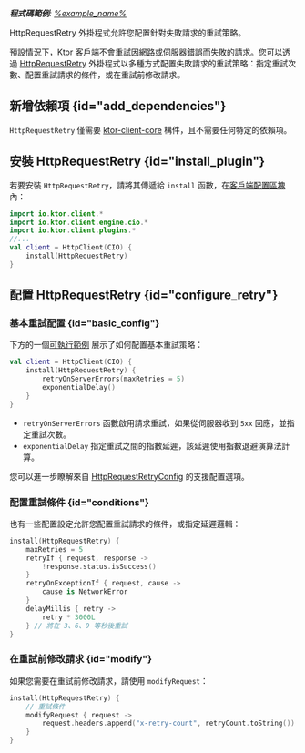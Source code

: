 [//]: # (title: 重試失敗的請求)

<show-structure for="chapter" depth="2"/>
<primary-label ref="client-plugin"/>

<tldr>
<var name="example_name" value="client-retry"/>
<p>
    <b>程式碼範例</b>:
    <a href="https://github.com/ktorio/ktor-documentation/tree/%ktor_version%/codeSnippets/snippets/%example_name%">
        %example_name%
    </a>
</p>
</tldr>

<link-summary>
HttpRequestRetry 外掛程式允許您配置針對失敗請求的重試策略。
</link-summary>

預設情況下，Ktor 客戶端不會重試因網路或伺服器錯誤而失敗的[請求](client-requests.md)。您可以透過
[HttpRequestRetry](https://api.ktor.io/ktor-client/ktor-client-core/io.ktor.client.plugins/-http-request-retry)
外掛程式以多種方式配置失敗請求的重試策略：指定重試次數、配置重試請求的條件，或在重試前修改請求。

## 新增依賴項 {id="add_dependencies"}
`HttpRequestRetry` 僅需要 [ktor-client-core](client-dependencies.md) 構件，且不需要任何特定的依賴項。

## 安裝 HttpRequestRetry {id="install_plugin"}

若要安裝 `HttpRequestRetry`，請將其傳遞給 `install` 函數，在[客戶端配置區塊](client-create-and-configure.md#configure-client)內：
```kotlin
import io.ktor.client.*
import io.ktor.client.engine.cio.*
import io.ktor.client.plugins.*
//...
val client = HttpClient(CIO) {
    install(HttpRequestRetry)
}
```

## 配置 HttpRequestRetry {id="configure_retry"}

### 基本重試配置 {id="basic_config"}

下方的一個[可執行範例](https://github.com/ktorio/ktor-documentation/tree/%ktor_version%/codeSnippets/snippets/client-retry) 展示了如何配置基本重試策略：

```kotlin
val client = HttpClient(CIO) {
    install(HttpRequestRetry) {
        retryOnServerErrors(maxRetries = 5)
        exponentialDelay()
    }
}
```

* `retryOnServerErrors` 函數啟用請求重試，如果從伺服器收到 `5xx` 回應，並指定重試次數。
* `exponentialDelay` 指定重試之間的指數延遲，該延遲使用指數退避演算法計算。

您可以進一步瞭解來自 [HttpRequestRetryConfig](https://api.ktor.io/ktor-client/ktor-client-core/io.ktor.client.plugins/-http-request-retry-config) 的支援配置選項。

### 配置重試條件 {id="conditions"}

也有一些配置設定允許您配置重試請求的條件，或指定延遲邏輯：

```kotlin
install(HttpRequestRetry) {
    maxRetries = 5
    retryIf { request, response ->
        !response.status.isSuccess()
    }
    retryOnExceptionIf { request, cause -> 
        cause is NetworkError 
    }
    delayMillis { retry -> 
        retry * 3000L 
    } // 將在 3、6、9 等秒後重試
}
```

### 在重試前修改請求 {id="modify"}

如果您需要在重試前修改請求，請使用 `modifyRequest`：

```kotlin
install(HttpRequestRetry) {
    // 重試條件
    modifyRequest { request ->
        request.headers.append("x-retry-count", retryCount.toString())
    }
}